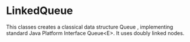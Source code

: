 LinkedQueue
===========

This classes creates a classical data structure Queue , implementing standard Java Platform Interface Queue&lt;E>. It uses doubly linked nodes. 